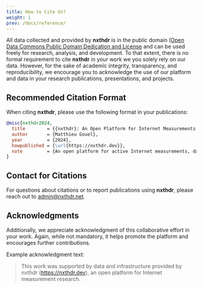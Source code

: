 ```yaml
---
title: How to Cite Us?
weight: 1
prev: /docs/reference/
---
```


All data collected and provided by **nxthdr** is in the public domain ([Open Data Commons Public Domain Dedication and License](https://opendatacommons.org/licenses/pddl/1-0/) and can be used freely for research, analysis, and development. To that extent, there is no formal requirement to cite **nxthdr** in your work we you solely rely on our data. However, for the sake of  academic integrity, transparency, and reproducibility, we encourage you to acknowledge the use of our platform and data in your research publications, presentations, and projects.

## Recommended Citation Format

When citing **nxthdr**, please use the following format in your publications:

```bibtex
@misc{nxthdr2024,
  title        = {{nxthdr}: An Open Platform for Internet Measurements Research},
  author       = {Matthieu Gouel},
  year         = {2024},
  howpublished = {\url{https://nxthdr.dev}},
  note         = {An open platform for active Internet measurements, data collection, and research collaboration},
}
```

## Contact for Citations

For questions about citations or to report publications using **nxthdr**, please reach out to [admin@nxthdr.net](mailto:admin@nxthdr.net).

## Acknowledgments

Additionally, we appreciate acknowledgment of this collaborative effort in your work. Again, while not mandatory, it helps promote the platform and encourages further contributions.

Example acknowledgment text:
> This work was supported by data and infrastructure provided by nxthdr (https://nxthdr.dev), an open platform for Internet measurement research.
